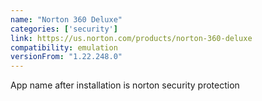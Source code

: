```yaml
---
name: "Norton 360 Deluxe"
categories: ['security']
link: https://us.norton.com/products/norton-360-deluxe
compatibility: emulation
versionFrom: "1.22.248.0"
---
```


App name after installation is norton security protection